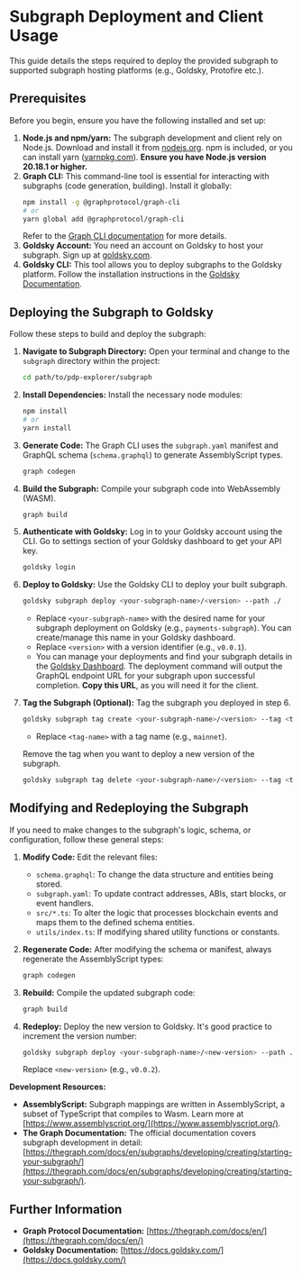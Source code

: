 # Subgraph Deployment and Client Usage

This guide details the steps required to deploy the provided subgraph to supported subgraph hosting platforms (e.g., Goldsky, Protofire etc.).

## Prerequisites

Before you begin, ensure you have the following installed and set up:

1.  **Node.js and npm/yarn:** The subgraph development and client rely on Node.js. Download and install it from [nodejs.org](https://nodejs.org/). npm is included, or you can install yarn ([yarnpkg.com](https://classic.yarnpkg.com/en/docs/install)). **Ensure you have Node.js version 20.18.1 or higher.**
2.  **Graph CLI:** This command-line tool is essential for interacting with subgraphs (code generation, building). Install it globally:
    ```bash
    npm install -g @graphprotocol/graph-cli
    # or
    yarn global add @graphprotocol/graph-cli
    ```
    Refer to the [Graph CLI documentation](https://github.com/graphprotocol/graph-tooling/tree/main/packages/cli) for more details.
3.  **Goldsky Account:** You need an account on Goldsky to host your subgraph. Sign up at [goldsky.com](https://goldsky.com/).
4.  **Goldsky CLI:** This tool allows you to deploy subgraphs to the Goldsky platform. Follow the installation instructions in the [Goldsky Documentation](https://docs.goldsky.com/introduction).

## Deploying the Subgraph to Goldsky

Follow these steps to build and deploy the subgraph:

1.  **Navigate to Subgraph Directory:**
    Open your terminal and change to the `subgraph` directory within the project:

    ```bash
    cd path/to/pdp-explorer/subgraph
    ```

2.  **Install Dependencies:**
    Install the necessary node modules:

    ```bash
    npm install
    # or
    yarn install
    ```

3.  **Generate Code:**
    The Graph CLI uses the `subgraph.yaml` manifest and GraphQL schema (`schema.graphql`) to generate AssemblyScript types.

    ```bash
    graph codegen
    ```

4.  **Build the Subgraph:**
    Compile your subgraph code into WebAssembly (WASM).

    ```bash
    graph build
    ```

5.  **Authenticate with Goldsky:**
    Log in to your Goldsky account using the CLI. Go to settings section of your Goldsky dashboard to get your API key.

    ```bash
    goldsky login
    ```

6.  **Deploy to Goldsky:**
    Use the Goldsky CLI to deploy your built subgraph.

    ```bash
    goldsky subgraph deploy <your-subgraph-name>/<version> --path ./
    ```

    - Replace `<your-subgraph-name>` with the desired name for your subgraph deployment on Goldsky (e.g., `payments-subgraph`). You can create/manage this name in your Goldsky dashboard.
    - Replace `<version>` with a version identifier (e.g., `v0.0.1`).
    - You can manage your deployments and find your subgraph details in the [Goldsky Dashboard](https://app.goldsky.com/). The deployment command will output the GraphQL endpoint URL for your subgraph upon successful completion. **Copy this URL**, as you will need it for the client.

7.  **Tag the Subgraph (Optional):**
    Tag the subgraph you deployed in step 6.

    ```bash
    goldsky subgraph tag create <your-subgraph-name>/<version> --tag <tag-name>
    ```

    - Replace `<tag-name>` with a tag name (e.g., `mainnet`).

    Remove the tag when you want to deploy a new version of the subgraph.

    ```bash
    goldsky subgraph tag delete <your-subgraph-name>/<version> --tag <tag-name>
    ```

## Modifying and Redeploying the Subgraph

If you need to make changes to the subgraph's logic, schema, or configuration, follow these general steps:

1.  **Modify Code:** Edit the relevant files:

    - `schema.graphql`: To change the data structure and entities being stored.
    - `subgraph.yaml`: To update contract addresses, ABIs, start blocks, or event handlers.
    - `src/*.ts`: To alter the logic that processes blockchain events and maps them to the defined schema entities.
    - `utils/index.ts`: If modifying shared utility functions or constants.

2.  **Regenerate Code:** After modifying the schema or manifest, always regenerate the AssemblyScript types:

    ```bash
    graph codegen
    ```

3.  **Rebuild:** Compile the updated subgraph code:

    ```bash
    graph build
    ```

4.  **Redeploy:** Deploy the new version to Goldsky. It's good practice to increment the version number:
    ```bash
    goldsky subgraph deploy <your-subgraph-name>/<new-version> --path ./
    ```
    Replace `<new-version>` (e.g., `v0.0.2`).

**Development Resources:**

- **AssemblyScript:** Subgraph mappings are written in AssemblyScript, a subset of TypeScript that compiles to Wasm. Learn more at [https://www.assemblyscript.org/](https://www.assemblyscript.org/).
- **The Graph Documentation:** The official documentation covers subgraph development in detail: [https://thegraph.com/docs/en/subgraphs/developing/creating/starting-your-subgraph/](https://thegraph.com/docs/en/subgraphs/developing/creating/starting-your-subgraph/).

## Further Information

- **Graph Protocol Documentation:** [https://thegraph.com/docs/en/](https://thegraph.com/docs/en/)
- **Goldsky Documentation:** [https://docs.goldsky.com/](https://docs.goldsky.com/)
